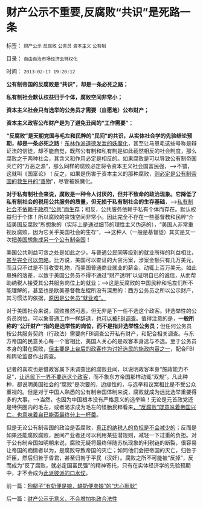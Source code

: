 # 财产公示不重要,反腐败“共识”是死路一条

标签： `财产公示` `反腐败` `公务员` `资本主义` `公有制` 

目录： `自由自治市场经济去特权化`

时间： `2013-02-17 19:20:12`

**公有制帝国的反腐败是“共识”，却是一条必死之路；**

**私有制社会默认权益归于个体，腐败空间非常小；**

**资本主义社会只有选举的公务员才需要（自愿地）公布财产；**

**资本主义政客公布财产是为了避免丑闻的“工作需要”**；

**“反腐败”是天朝党国与毛左和民粹的“民间”的共识，从实体社会学的先验结论预期，却是一条必死之路**！[东林作派道德发泄的妖魔化](../../../2013/1/20/谋求法家暴政的道德发泄,明清文字狱的合理性.md)，甚至让马恩毛这些号称是辩证法的信徒，却不能自觉，既然公有制和私有制是如此截然相反的社会制度，那么腐败之于两种社会，其含义和作用必定是相反的。如果腐败是可以导致公有制帝国灭亡的“万恶之源”，那么同样的腐败必定将令资本主义社会国富民强，——>不错，这就叫《国富论》！反之，如果是伤害于资本主义的那种腐败，[则必定是公有制帝国的救生丹的“善物](../../../2013/2/3/有中国特色的科斯定理，公有制最大的癌灶不是腐败.md)”，尽管被妖魔化。

**对于私有制社会来说，腐败是一种令人讨厌的，但并不致命的政治现象。它降低了私有制社会的税用公共服务的质量，但无损于私有制社会的生存基础**，——>[私有制社会不依赖于政府“公共”而生存](../../../2012/12/1/民主社会不存在“被忽悠”的犯罪免责.md)；相反，公共服务依赖于私有个体而存在。默认权益归于个体！所以腐败的贪蚀空间非常小。因此完全不存在一些基督教和民粹“介绍美国反腐败”所想象的（实际上是通过细节的理性主义伪造的），“美国人非常重视反腐败，因为它关乎美国社会的生存”，——>这种人（一般是基督徒）其实是又一次[把美国想象成另一个公有制帝国](../../../2012/8/25/公众对怪胎民主的“右派”缺乏警惕；.md)！

美国公共利益可贪之处是如此之少，与普通公民同等级别的就业所得的利益相比，[甚至完全可以忽略](../../../2013/1/27/未确定默认权益归于个体，无法判定whatis腐败.md)。比方说，美国可以查证的大贪污案，涉案金额只有几万美元，而且只不过是不当收受礼物，而美国普通商业就业的薪金，动辄上百万美元。如此悬殊的落差，以致于美国公务员不得不通过“财产透明”以证明自已的诚信，从而帮助纳税人接受其公共服务岗位上的就业；——>这是反腐败的中国民粹和毛左们所不能理解的，甚至也是欧美基督教左棍所没有深思的：西方公务员之所以公示财产，其习惯法的依据，[原因是公务员“就业难”。](../../../2009/12/6/公务员，即公共服务从业员.md)

对于美国社会来说，腐败虽然可恶，但无非是下一任不选这个政客。非选举性的公务员岗位，可以象普通工作一样辞退，[也可以被FBI调查](../../../2012/4/6/政府，检察院，法院，司法官，陪审团和FBI的权限和职责.md)。值得注意的是，**一般所称的“公开财产”指的是选举性的岗位，而不是指非选举性公务员**；但任何公务员按公共服务契约（行政法）需要向FBI调查公开私有财产，和配合相关调查。与东方帝国的民意关心每一个官相比，美国人关心的是政客本身选与不选。至于公务员本身的潜在腐败，[但主要是上台后的政客作为讨好选民的施政内容之一](../../../2010/2/26/行政是社会的成本，而腐败是行政的成本.md)，配合FBI和舆论监督作出调查。

记者的喜欢也是借政客属下未调查出的腐败丑闻，以说明政客本身“施政能力不足”，[让选民下一界不要选这个政客](../../../2013/2/2/绝大部分“反腐败”是为了自已能够更腐败.md)，而不象东方帝国那样动辄“双规”。凡此种种，都说明美国社会的“腐败”是次要的，边缘性的，与选举和议案相比是不受公众重视的。但是对于中国人熟悉的公有制帝国体制来说，腐败就成为远比选举重要得多的大事，——>当然，也因为中国根本没有严格意义的选举嘛！无论是元首政党还是特供圈内的毛左，或者渴求成为毛左的怪胎民粹看来[，“反腐败”既意味着帝国兴亡，也意味着自已能否最终分上一杯羹](../../../2013/2/11/国企与市场势不两立！明朝政府相信市场，就不需要国企！.md)。

但是无论公有制帝国的政治是否腐败，[真正的纳税人的负担是不会减少的](../../../2013/2/4/反腐败节流或致极左“闹革命”，里根主义远水难救旧火.md)；反而是如果还能腐败腐败，民间产业者还可以利用某些潜规则，减轻一下过重的负担。对于公有制帝国如明朝来说，腐败无疑将最终伴随苏杭现象的利税链的断裂，很容易让帝国的痴情者以为，是腐败导致帝国的灭亡；如同他们会把帝国的灭亡，归咎于奸臣，然后归咎于昏君，甚至归咎于平民（汉奸）。腐败之所不可能被“反掉”，反而成为“反了腐败，就必定国富民强”的精神寄托，只有在实体经济学的先验预期中，才不会成为[此派彼派的口水仗](../../../2012/1/6/为什么苏联公开化，没有铺平戈尔巴乔夫改革路？.md)。



前一篇：[狗腿子“有奶便是娘，缺奶便卖娘”的“忠心耿耿”](../../../2013/2/16/狗腿子“有奶便是娘，缺奶便卖娘”的“忠心耿耿”.md)

后一篇：[财产公示无意义，不会增加执政合法性](../../../2013/2/17/财产公示无意义，不会增加执政合法性.md)